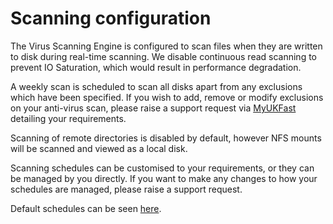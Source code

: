 # Scanning configuration

The Virus Scanning Engine is configured to scan files when they are written to disk during real-time scanning. We disable continuous read scanning to prevent IO Saturation, which would result in performance degradation.

A weekly scan is scheduled to scan all disks apart from any exclusions which have been specified. If you wish to add, remove or modify exclusions on your anti-virus scan, please raise a support request via [MyUKFast](https://my.ukfast.co.uk) detailing your requirements.

Scanning of remote directories is disabled by default, however NFS mounts will be scanned and viewed as a local disk.

Scanning schedules can be customised to your requirements, or they can be managed by you directly. If you want to make any changes to how your schedules are managed, please raise a support request.

Default schedules can be seen [here](/schedules).
